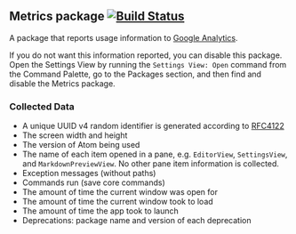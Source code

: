 ## Metrics package [![Build Status](https://travis-ci.org/atom/metrics.svg?branch=master)](https://travis-ci.org/atom/metrics)

A package that reports usage information to [Google Analytics][GA].

If you do not want this information reported, you can disable this package.
Open the Settings View by running the `Settings View: Open` command from the
Command Palette, go to the Packages section, and then find and disable the
Metrics package.

### Collected Data

* A unique UUID v4 random identifier is generated according to [RFC4122][RFC4122]
* The screen width and height
* The version of Atom being used
* The name of each item opened in a pane, e.g. `EditorView`, `SettingsView`,
  and `MarkdownPreviewView`. No other pane item information is collected.
* Exception messages (without paths)
* Commands run (save core commands)
* The amount of time the current window was open for
* The amount of time the current window took to load
* The amount of time the app took to launch
* Deprecations: package name and version of each deprecation

[GA]: http://www.google.com/analytics
[MAC]: http://en.wikipedia.org/wiki/MAC_address
[RFC4122]: http://www.ietf.org/rfc/rfc4122.txt
